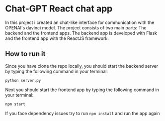 # Chat-GPT React chat app
In this project i created an chat-like interface for communication with the OPENAI's davinci model. The project consists of two main parts: The backend and the frontend apps. The backend app is developed with Flask and the frontend app with the ReactJS framework.

## How to run it

Since you have clone the repo locally, you should start the backend server by typing the following command in your terminal:

``python server.py``

Next you should start the frontend app by typing the following command in your terminal:

`` npm start ``

If you face dependency issues try to run `npm install` and run the app again

